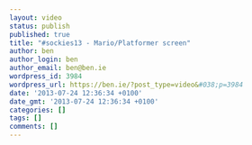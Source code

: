 ```yaml
---
layout: video
status: publish
published: true
title: "#sockies13 - Mario/Platformer screen"
author: ben
author_login: ben
author_email: ben@ben.ie
wordpress_id: 3984
wordpress_url: https://ben.ie/?post_type=video&#038;p=3984
date: '2013-07-24 12:36:34 +0100'
date_gmt: '2013-07-24 12:36:34 +0100'
categories: []
tags: []
comments: []
---
```



